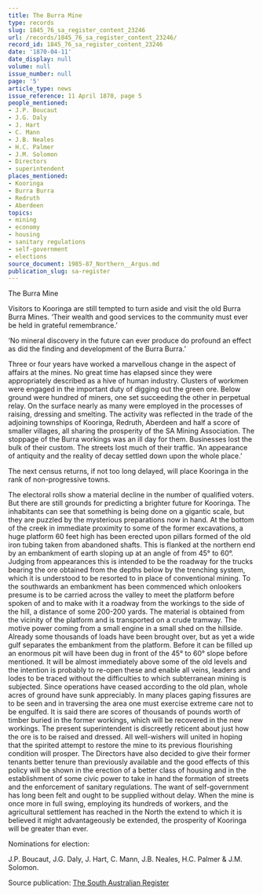 ```yaml
---
title: The Burra Mine
type: records
slug: 1845_76_sa_register_content_23246
url: /records/1845_76_sa_register_content_23246/
record_id: 1845_76_sa_register_content_23246
date: '1870-04-11'
date_display: null
volume: null
issue_number: null
page: '5'
article_type: news
issue_reference: 11 April 1870, page 5
people_mentioned:
- J.P. Boucaut
- J.G. Daly
- J. Hart
- C. Mann
- J.B. Neales
- H.C. Palmer
- J.M. Solomon
- Directors
- superintendent
places_mentioned:
- Kooringa
- Burra Burra
- Redruth
- Aberdeen
topics:
- mining
- economy
- housing
- sanitary regulations
- self-government
- elections
source_document: 1985-87_Northern__Argus.md
publication_slug: sa-register
---
```


The Burra Mine

Visitors to Kooringa are still tempted to turn aside and visit the old Burra Burra Mines.  ‘Their wealth and good services to the community must ever be held in grateful remembrance.’

‘No mineral discovery in the future can ever produce do profound an effect as did the finding and development of the Burra Burra.’

Three or four years have worked a marvellous change in the aspect of affairs at the mines. No great time has elapsed since they were appropriately described as a hive of human industry.  Clusters of workmen were engaged in the important duty of digging out the green ore.  Below ground were hundred of miners, one set succeeding the other in perpetual relay.  On the surface nearly as many were employed in the processes of raising, dressing and smelting.  The activity was reflected in the trade of the adjoining townships of Kooringa, Redruth, Aberdeen and half a score of smaller villages, all sharing the prosperity of the SA Mining Association.  The stoppage of the Burra workings was an ill day for them.  Businesses lost the bulk of their custom.  The streets lost much of their traffic.  ‘An appearance of antiquity and the reality of decay settled down upon the whole place.’

The next census returns, if not too long delayed, will place Kooringa in the rank of non-progressive towns.

The electoral rolls show a material decline in the number of qualified voters.  But there are still grounds for predicting a brighter future for Kooringa.  The inhabitants can see that something is being done on a gigantic scale, but they are puzzled by the mysterious preparations now in hand.  At the bottom of the creek in immediate proximity to some of the former excavations, a huge platform 60 feet high has been erected upon pillars formed of the old iron tubing taken from abandoned shafts.  This is flanked at the northern end by an embankment of earth sloping up at an angle of from 45° to 60°.  Judging from appearances this is intended to be the roadway for the trucks bearing the ore obtained from the depths below by the trenching system, which it is understood to be resorted to in place of conventional mining.  To the southwards an embankment has been commenced which onlookers presume is to be carried across the valley to meet the platform before spoken of and to make with it a roadway from the workings to the side of the hill, a distance of some 200-200 yards.  The material is obtained from the vicinity of the platform and is transported on a crude tramway.  The motive power coming from a small engine in a small shed on the hillside.  Already some thousands of loads have been brought over, but as yet a wide gulf separates the embankment from the platform.  Before it can be filled up an enormous pit will have been dug in front of the 45° to 60° slope before mentioned.  It will be almost immediately above some of the old levels and the intention is probably to re-open these and enable all veins, leaders and lodes to be traced without the difficulties to which subterranean mining is subjected.  Since operations have ceased according to the old plan, whole acres of ground have sunk appreciably.  In many places gaping fissures are to be seen and in traversing the area one must exercise extreme care not to be engulfed.  It is said there are scores of thousands of pounds worth of timber buried in the former workings, which will be recovered in the new workings.  The present superintendent is discreetly reticent about just how the ore is to be raised and dressed.    All well-wishers will united in hoping that the spirited attempt to restore the mine to its previous flourishing condition will prosper.  The Directors have also decided to give their former tenants better tenure than previously available and the good effects of this policy will be shown in the erection of a better class of housing and in the establishment of some civic power to take in hand the formation of streets and the enforcement of sanitary regulations.  The want of self-government has long been felt and ought to be supplied without delay.   When the mine is once more in full swing, employing its hundreds of workers, and the agricultural settlement has reached in the North the extend to which it is believed it might advantageously be extended, the prosperity of Kooringa will be greater than ever.

Nominations for election:

J.P. Boucaut, J.G. Daly, J. Hart, C. Mann, J.B. Neales, H.C. Palmer & J.M. Solomon.

Source publication: [The South Australian Register](/publications/sa-register/)
